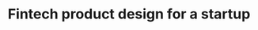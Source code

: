 ---
order: 1
case: 2016-datcore
layout: caseslide-title
title: 'Fintech product design for a startup'
excerpt: Turning a custom financial data mining solution into a product
category: Digital
year: 2016
---